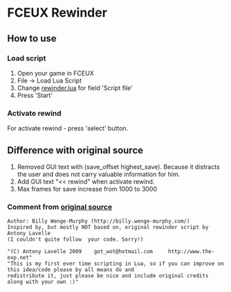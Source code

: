 # FCEUX Rewinder

## How to use
### Load script
1) Open your game in FCEUX
2) File -> Load Lua Script
3) Change [rewinder.lua](rewinder.lua) for field 'Script file'
4) Press 'Start'

### Activate rewind
For activate rewind - press 'select' button.

## Difference with original source
1) Removed GUI text with (save_offset highest_save). Because it distracts the user and does not carry valuable information for him.
2) Add GUI text "<< rewind" when activate rewind.
3) Max frames for save increase from 1000 to 3000

### Comment from [original source](https://github.com/BillyWM/FCEUX-Lua-Script-Collection/blob/master/rewind.lua)
```
Author: Billy Wenge-Murphy (http://billy.wenge-murphy.com/)
Inspired by, but mostly NOT based on, original rewinder script by Antony Lavelle
(I couldn't quite follow  your code. Sorry!)

"(C) Antony Lavelle 2009	got_wot@hotmail.com		http://www.the-exp.net"
"This is my first ever time scripting in Lua, so if you can improve on this idea/code please by all means do and
redistribute it, just please be nice and include original credits along with your own :)"
```